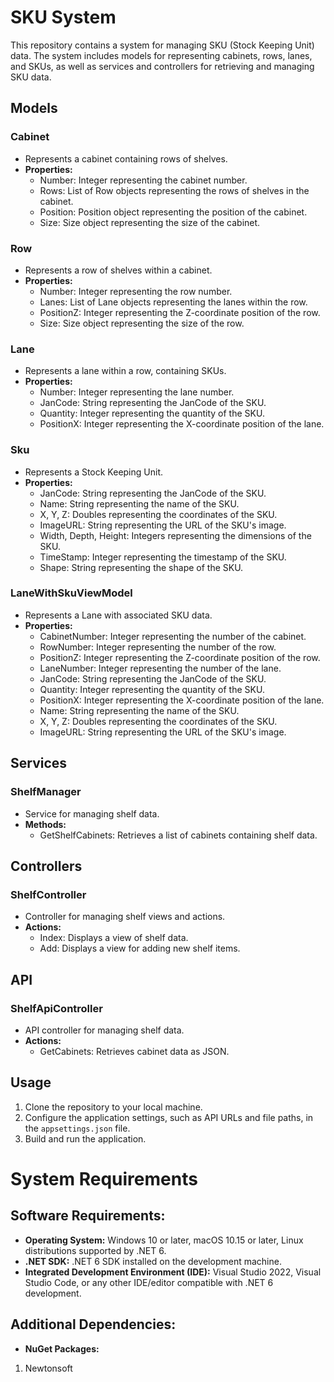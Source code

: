 # SKU System

This repository contains a system for managing SKU (Stock Keeping Unit) data. The system includes models for representing cabinets, rows, lanes, and SKUs, as well as services and controllers for retrieving and managing SKU data.

## Models

### Cabinet
- Represents a cabinet containing rows of shelves.
- **Properties:**
  - Number: Integer representing the cabinet number.
  - Rows: List of Row objects representing the rows of shelves in the cabinet.
  - Position: Position object representing the position of the cabinet.
  - Size: Size object representing the size of the cabinet.

### Row
- Represents a row of shelves within a cabinet.
- **Properties:**
  - Number: Integer representing the row number.
  - Lanes: List of Lane objects representing the lanes within the row.
  - PositionZ: Integer representing the Z-coordinate position of the row.
  - Size: Size object representing the size of the row.

### Lane
- Represents a lane within a row, containing SKUs.
- **Properties:**
  - Number: Integer representing the lane number.
  - JanCode: String representing the JanCode of the SKU.
  - Quantity: Integer representing the quantity of the SKU.
  - PositionX: Integer representing the X-coordinate position of the lane.

### Sku
- Represents a Stock Keeping Unit.
- **Properties:**
  - JanCode: String representing the JanCode of the SKU.
  - Name: String representing the name of the SKU.
  - X, Y, Z: Doubles representing the coordinates of the SKU.
  - ImageURL: String representing the URL of the SKU's image.
  - Width, Depth, Height: Integers representing the dimensions of the SKU.
  - TimeStamp: Integer representing the timestamp of the SKU.
  - Shape: String representing the shape of the SKU.

### LaneWithSkuViewModel
- Represents a Lane with associated SKU data.
- **Properties:**
  - CabinetNumber: Integer representing the number of the cabinet.
  - RowNumber: Integer representing the number of the row.
  - PositionZ: Integer representing the Z-coordinate position of the row.
  - LaneNumber: Integer representing the number of the lane.
  - JanCode: String representing the JanCode of the SKU.
  - Quantity: Integer representing the quantity of the SKU.
  - PositionX: Integer representing the X-coordinate position of the lane.
  - Name: String representing the name of the SKU.
  - X, Y, Z: Doubles representing the coordinates of the SKU.
  - ImageURL: String representing the URL of the SKU's image.

## Services

### ShelfManager
- Service for managing shelf data.
- **Methods:**
  - GetShelfCabinets: Retrieves a list of cabinets containing shelf data.

## Controllers

### ShelfController
- Controller for managing shelf views and actions.
- **Actions:**
  - Index: Displays a view of shelf data.
  - Add: Displays a view for adding new shelf items.

## API

### ShelfApiController
- API controller for managing shelf data.
- **Actions:**
  - GetCabinets: Retrieves cabinet data as JSON.

## Usage
1. Clone the repository to your local machine.
2. Configure the application settings, such as API URLs and file paths, in the `appsettings.json` file.
3. Build and run the application.

# System Requirements

## Software Requirements:
- **Operating System:** Windows 10 or later, macOS 10.15 or later, Linux distributions supported by .NET 6.
- **.NET SDK:** .NET 6 SDK installed on the development machine.
- **Integrated Development Environment (IDE):** Visual Studio 2022, Visual Studio Code, or any other IDE/editor compatible with .NET 6 development.

## Additional Dependencies:
- **NuGet Packages:**
 1. Newtonsoft

